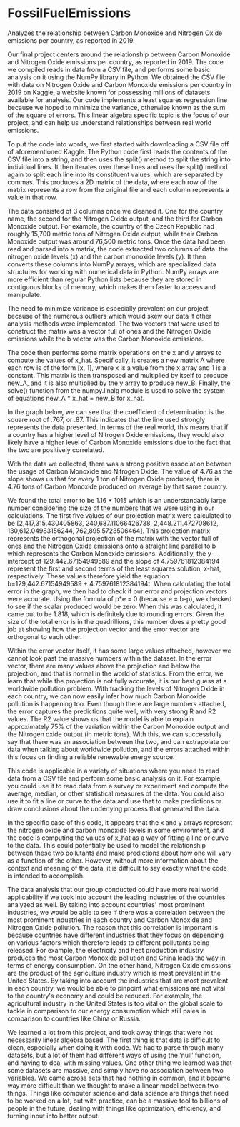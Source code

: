 # FossilFuelEmissions
Analyzes the relationship between Carbon Monoxide and Nitrogen Oxide emissions per country, as reported in 2019.

Our final project centers around the relationship between Carbon Monoxide and Nitrogen Oxide emissions per country, as reported in 2019. The code we compiled reads in data from a CSV file, and performs some basic analysis on it using the NumPy library in Python. We obtained the CSV file with data on Nitrogen Oxide and Carbon Monoxide emissions per country in 2019 on Kaggle, a website known for possessing millions of datasets available for analysis. Our code implements a least squares regression line because we hoped to minimize the variance, otherwise known as the sum of the square of errors. This linear algebra specific topic is the focus of our project, and can help us understand relationships between real world emissions.

To put the code into words, we first started with downloading a CSV file off of aforementioned Kaggle. The Python code first reads the contents of the CSV file into a string, and then uses the split() method to split the string into individual lines. It then iterates over these lines and uses the split() method again to split each line into its constituent values, which are separated by commas. This produces a 2D matrix of the data, where each row of the matrix represents a row from the original file and each column represents a value in that row.

The data consisted of 3 columns once we cleaned it. One for the country name, the second for the Nitrogen Oxide output, and the third for Carbon Monoxide output. For example, the country of the Czech Republic had roughly 15,700 metric tons of Nitrogen Oxide output, while their Carbon Monoxide output was around 76,500 metric tons. Once the data had been read and parsed into a matrix, the code extracted two columns of data: the nitrogen oxide levels (x) and the carbon monoxide levels (y). It then converts these columns into NumPy arrays, which are specialized data structures for working with numerical data in Python. NumPy arrays are more efficient than regular Python lists because they are stored in contiguous blocks of memory, which makes them faster to access and manipulate.

The need to minimize variance is especially prevalent on our project because of the numerous outliers which would skew our data if other analysis methods were implemented. The two vectors that were used to construct the matrix was a vector full of ones and the Nitrogen Oxide emissions while the b vector was the Carbon Monoxide emissions. 

The code then performs some matrix operations on the x and y arrays to compute the values of x_hat. Specifically, it creates a new matrix A where each row is of the form [x, 1], where x is a value from the x array and 1 is a constant. This matrix is then transposed and multiplied by itself to produce new_A, and it is also multiplied by the y array to produce new_B. Finally, the solve() function from the numpy.linalg module is used to solve the system of equations new_A * x_hat = new_B for x_hat.

In the graph below, we can see that the coefficient of determination is the square root of .767, or .87. This indicates that the line used strongly represents the data presented. In terms of the real world, this means that if a country has a higher level of Nitrogen Oxide emissions, they would also likely have a higher level of Carbon Monoxide emissions due to the fact that the two are positively correlated. 

With the data we collected, there was a strong positive association between the usage of Carbon Monoxide and Nitrogen Oxide. The value of 4.76 as the slope shows us that for every 1 ton of Nitrogen Oxide produced, there is 4.76 tons of Carbon Monoxide produced on average by that same country. 

We found the total error to be 1.16 * 1015 which is an understandably large number considering the size of the numbers that we were using in our calculations. The first five values of our projection matrix were calculated to be [2,417,315.430405863, 240,687.11066426738, 2,448.211.472708612, 130,612.04983156244, 762,895.5723506464]. This projection matrix represents the orthogonal projection of the matrix with the vector full of ones and the Nitrogen Oxide emissions onto a straight line parallel to b which represents the Carbon Monoxide emissions. Additionally, the y-intercept of 129,442.67154949589 and the slope of 4.759761812384194 represent the first and second terms of the least squares solution, x-hat,  respectively. These values therefore yield the equation b=129,442.67154949589 +  4.759761812384194t. 
When calculating the total error in the graph, we then had to check if our error and projection vectors were accurate. Using the formula of p*e = 0 (because e = b-p), we checked to see if the scalar produced would be zero. When this was calculated, it came out to be 1.818, which is definitely due to rounding errors. Given the size of the total error is in the quadrillions, this number does a pretty good job at showing how the projection vector and the error vector are orthogonal to each other.

Within the error vector itself, it has some large values attached, however we cannot look past the massive numbers within the dataset. In the error vector, there are many values above the projection and below the projection, and that is normal in the world of statistics. From the error, we learn that while the projection is not fully accurate, it is our best guess at a worldwide pollution problem. With tracking the levels of Nitrogen Oxide in each country, we can now easily infer how much Carbon Monoxide pollution is happening too. Even though there are large numbers attached, the error captures the predictions quite well, with very strong R and R2 values. The R2 value shows us that the model is able to explain approximately 75% of the variation within the Carbon Monoxide output and the Nitrogen oxide output (in metric tons). 
With this, we can successfully say that there was an association between the two, and can extrapolate our data when talking about worldwide pollution, and the errors attached within this focus on finding a reliable renewable energy source.

This code is applicable in a variety of situations where you need to read data from a CSV file and perform some basic analysis on it. For example, you could use it to read data from a survey or experiment and compute the average, median, or other statistical measures of the data. You could also use it to fit a line or curve to the data and use that to make predictions or draw conclusions about the underlying process that generated the data.

In the specific case of this code, it appears that the x and y arrays represent the nitrogen oxide and carbon monoxide levels in some environment, and the code is computing the values of x_hat as a way of fitting a line or curve to the data. This could potentially be used to model the relationship between these two pollutants and make predictions about how one will vary as a function of the other. However, without more information about the context and meaning of the data, it is difficult to say exactly what the code is intended to accomplish.

The data analysis that our group conducted could have more real world applicability if we took into account the leading industries of the countries analyzed as well. By taking into account countries' most prominent industries, we would be able to see if there was a correlation between the most prominent industries in each country and Carbon Monoxide and Nitrogen Oxide pollution. The reason that this correlation is important is because countries have different industries that they focus on depending on various factors which therefore leads to different pollutants being released. For example, the electricity and heat production industry produces the most Carbon Monoxide pollution and China leads the way in terms of energy consumption. On the other hand, 
Nitrogen Oxide emissions are the product of the agriculture industry which is most prevalent in the United States. By taking into account the industries that are most prevalent in each country, we would be able to pinpoint what emissions are not vital to the country's economy and could be reduced. For example, the agricultural industry in the United States is too vital on the global scale to tackle in comparison to our energy consumption which still pales in comparison to countries like China or Russia. 

We learned a lot from this project, and took away things that were not necessarily linear algebra based. The first thing is that data is difficult to clean, especially when doing it with code. We had to parse through many datasets, but a lot of them had different ways of using the ‘null’ function, and having to deal with missing values. One other thing we learned was that some datasets are massive, and simply have no association between two variables. We came across sets that had nothing in common, and it became way more difficult than we thought to make a linear model between two things. Things like computer science and data science are things that need to be worked on a lot, but with practice, can be a massive tool to billions of people in the future, dealing with things like optimization, efficiency, and turning input into better output. 
